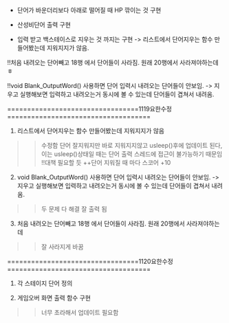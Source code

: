 - 단어가 바운더리보다 아래로 떨어질 때  HP 깎이는 것 구현

- 산성비단어 출력 구현

- 입력 받고 백스테이스로 지우는 것 까지는 구현
    -> 리스트에서 단어지우는 함수 만들어봤는데 지워지지가 않음.

!!처음 내려오는 단어빼고 18행 에서 단어들이 사라짐. 원래 20행에서 사라져야하는데ㅎ

!!void Blank_OutputWord() 사용하면 단어 입력시 내려오는 단어들이 안보임.
    -> 지우고 실행해보면 입력하고 내려오는거 동시에 볼 수 있는데 단어들이 겹쳐서 내려옴.



=================================1119요한수정====================================
1. 리스트에서 단어지우는 함수 만들어봤는데 지워지지가 않음
>> 수정함 단어 잘지워지만 바로 지워지지않고 usleep()후에 업데이트 된다, 이는 usleep()상태일 때는 단어 출력 스레드에 접근이 불가능하기 때문임
!!대책 필요할 듯
++단어 지워질 때 마다 스코어 +10

2. void Blank_OutputWord() 사용하면 단어 입력시 내려오는 단어들이 안보임.
    -> 지우고 실행해보면 입력하고 내려오는거 동시에 볼 수 있는데 단어들이 겹쳐서 내려옴.
>> 두 문제 다 해결 잘 출력 됨

3. 처음 내려오는 단어빼고 18행 에서 단어들이 사라짐. 원래 20행에서 사라져야하는데
>> 잘 사라지게 바꿈


=================================1120요한수정====================================
1. 각 스테이지 단어 정의

2. 게임오버 화면 출력 함수 구현
>> 너무 초라해서 업데이트 필요함












